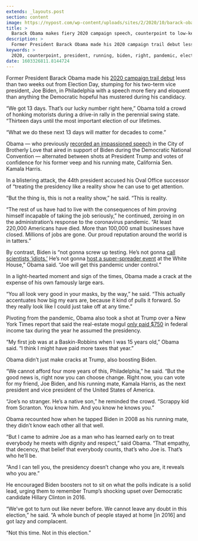 ```yaml
--- 
extends: _layouts.post 
section: content 
image: https://nypost.com/wp-content/uploads/sites/2/2020/10/barack-obama.jpg?quality=90&strip=all&w=1200 
title: > 
  Barack Obama makes fiery 2020 campaign speech, counterpoint to low-key Biden 
description: > 
  Former President Barack Obama made his 2020 campaign trail debut less than two weeks out from Election Day, stumping for his two-term vice president, Joe Biden, in Philadelphia with a speech more fiery and eloquent than anything the Democratic hopeful has mustered during his candidacy.That’s our lucky number right here,” Obama told a crowd of honking motorists during a drive-in rally in the perennial swing state.He’s not gonna call scientists ‘idiots.’ He’s not gonna host a super-spreader event at the White House,” Obama said.“I think I might have paid more taxes that year.”Obama didn’t just make cracks at Trump, also boosting Biden.Right now, you can vote for my friend, Joe Biden, and his running mate, Kamala Harris, as the next president and vice president of the United States of America. 
keywords: > 
  2020, counterpoint, president, running, biden, right, pandemic, election, campaign, thats, barack, trump, makes, obama, joe, speech, lowkey, fiery 
date: 1603326811.8144724 
--- 
```

<div><p>Former President Barack Obama made his <a href="https://nypost.com/2020/10/20/obama-to-campaign-for-biden-with-pennsylvania-drive-in-rally/">2020 campaign trail debut</a> less than two weeks out from Election Day, stumping for his two-term vice president, Joe Biden, in Philadelphia with a speech more fiery and eloquent than anything the Democratic hopeful has mustered during his candidacy.</p>
<p>&#8220;We got 13 days. That&#8217;s our lucky number right here,&#8221; Obama told a crowd of honking motorists during a drive-in rally in the perennial swing state. &#8220;Thirteen days until the most important election of our lifetimes.</p>
<p>&#8220;What we do these next 13 days will matter for decades to come.&#8221;</p>
<p>Obama &#8212; who previously <a href="https://nypost.com/2020/08/19/obama-slams-trump-for-running-us-like-reality-show-in-dnc-speech/">recorded an impassioned speech</a> in the City of Brotherly Love that aired in support of Biden during the Democratic National Convention &#8212; alternated between shots at President Trump and votes of confidence for his former veep and his running mate, California Sen. Kamala Harris.</p>
<p>In a blistering attack, the 44th president accused his Oval Office successor of &#8220;treating the presidency like a reality show he can use to get attention.</p>
<p>&#8220;But the thing is, this is not a reality show,&#8221; he said. &#8220;This is reality.</p>
<p>&#8220;The rest of us have had to live with the consequences of him proving himself incapable of taking the job seriously,&#8221; he continued, zeroing in on the administration&#8217;s response to the coronavirus pandemic. &#8220;At least 220,000 Americans have died. More than 100,000 small businesses have closed. Millions of jobs are gone. Our proud reputation around the world is in tatters.&#8221;</p>
<p>By contrast, Biden is &#8220;not gonna screw up testing. He&#8217;s not gonna <a href="https://nypost.com/2020/10/19/trump-piles-on-fauci-over-first-pitch-and-covid-19-response/">call scientists &#8216;idiots.&#8217;</a> He&#8217;s not gonna <a href="https://nypost.com/2020/10/09/anthony-fauci-calls-rose-garden-scotus-event-a-super-spreader/">host a super-spreader event</a> at the White House,&#8221; Obama said. &#8220;Joe will get this pandemic under control.&#8221;</p>
<p>In a light-hearted moment and sign of the times, Obama made a crack at the expense of his own famously large ears.</p>
<p>&#8220;You all look very good in your masks, by the way,&#8221; he said. &#8220;This actually accentuates how big my ears are, because it kind of pulls it forward. So they really look like I could just take off at any time.&#8221;</p>
<p>Pivoting from the pandemic, Obama also took a shot at Trump over a New York Times report that said the real-estate mogul <a href="https://nypost.com/2020/10/15/trump-claims-new-york-times-report-on-his-taxes-is-illegal-and-inaccurate/">only paid $750</a> in federal income tax during the year he assumed the presidency.</p>
<p>&#8220;My first job was at a Baskin-Robbins when I was 15 years old,&#8221; Obama said. &#8220;I think I might have paid more taxes that year.&#8221;</p>
<p>Obama didn&#8217;t just make cracks at Trump, also boosting Biden.</p>
<p>&#8220;We cannot afford four more years of this, Philadelphia,&#8221; he said. &#8220;But the good news is, right now you can choose change. Right now, you can vote for my friend, Joe Biden, and his running mate, Kamala Harris, as the next president and vice president of the United States of America.</p>
<p>&#8220;Joe&#8217;s no stranger. He&#8217;s a native son,&#8221; he reminded the crowd. &#8220;Scrappy kid from Scranton. You know him. And you know he knows you.&#8221;</p>
<p>Obama recounted how when he tapped Biden in 2008 as his running mate, they didn&#8217;t know each other all that well.</p>
<p>&#8220;But I came to admire Joe as a man who has learned early on to treat everybody he meets with dignity and respect,&#8221; said Obama. &#8220;That empathy, that decency, that belief that everybody counts, that&#8217;s who Joe is. That&#8217;s who he&#8217;ll be.</p>
<p>&#8220;And I can tell you, the presidency doesn&#8217;t change who you are, it reveals who you are.&#8221;</p>
<p>He encouraged Biden boosters not to sit on what the polls indicate is a solid lead, urging them to remember Trump&#8217;s shocking upset over Democratic candidate Hillary Clinton in 2016.</p>
<p>&#8220;We&#8217;ve got to turn out like never before. We cannot leave any doubt in this election,&#8221; he said. &#8220;A whole bunch of people stayed at home [in 2016] and got lazy and complacent.</p>
<p>&#8220;Not this time. Not in this election.&#8221;</p>
			</div>